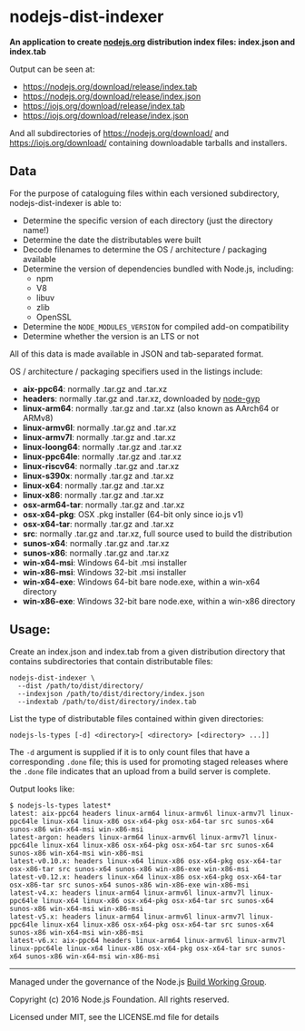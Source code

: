 # nodejs-dist-indexer

**An application to create [nodejs.org](https://nodejs.org) distribution index files: index.json and index.tab**

Output can be seen at:

 * https://nodejs.org/download/release/index.tab
 * https://nodejs.org/download/release/index.json
 * https://iojs.org/download/release/index.tab
 * https://iojs.org/download/release/index.json

And all subdirectories of https://nodejs.org/download/ and https://iojs.org/download/ containing downloadable tarballs and installers.

## Data

For the purpose of cataloguing files within each versioned subdirectory, nodejs-dist-indexer is able to:

* Determine the specific version of each directory (just the directory name!)
* Determine the date the distributables were built
* Decode filenames to determine the OS / architecture / packaging available
* Determine the version of dependencies bundled with Node.js, including:
  - npm
  - V8
  - libuv
  - zlib
  - OpenSSL
* Determine the `NODE_MODULES_VERSION` for compiled add-on compatibility
* Determine whether the version is an LTS or not

All of this data is made available in JSON and tab-separated format.

OS / architecture / packaging specifiers used in the listings include:

* **aix-ppc64**: normally .tar.gz and .tar.xz
* **headers**: normally .tar.gz and .tar.xz, downloaded by [node-gyp](https://github.com/nodejs/node-gyp/)
* **linux-arm64**: normally .tar.gz and .tar.xz (also known as AArch64 or ARMv8)
* **linux-armv6l**: normally .tar.gz and .tar.xz
* **linux-armv7l**: normally .tar.gz and .tar.xz
* **linux-loong64**: normally .tar.gz and .tar.xz
* **linux-ppc64le**: normally .tar.gz and .tar.xz
* **linux-riscv64**: normally .tar.gz and .tar.xz
* **linux-s390x**: normally .tar.gz and .tar.xz
* **linux-x64**: normally .tar.gz and .tar.xz
* **linux-x86**: normally .tar.gz and .tar.xz
* **osx-arm64-tar**: normally .tar.gz and .tar.xz
* **osx-x64-pkg**: OSX .pkg installer (64-bit only since io.js v1)
* **osx-x64-tar**: normally .tar.gz and .tar.xz
* **src**: normally .tar.gz and .tar.xz, full source used to build the distribution
* **sunos-x64**: normally .tar.gz and .tar.xz
* **sunos-x86**: normally .tar.gz and .tar.xz
* **win-x64-msi**: Windows 64-bit .msi installer
* **win-x86-msi**: Windows 32-bit .msi installer
* **win-x64-exe**: Windows 64-bit bare node.exe, within a win-x64 directory
* **win-x86-exe**: Windows 32-bit bare node.exe, within a win-x86 directory

## Usage:

Create an index.json and index.tab from a given distribution directory that contains subdirectories that contain distributable files:

```text
nodejs-dist-indexer \
  --dist /path/to/dist/directory/
  --indexjson /path/to/dist/directory/index.json
  --indextab /path/to/dist/directory/index.tab
```

List the type of distributable files contained within given directories:

```text
nodejs-ls-types [-d] <directory>[ <directory> [<directory> ...]]
```

The `-d` argument is supplied if it is to only count files that have a corresponding `.done` file; this is used for promoting staged releases where the `.done` file indicates that an upload from a build server is complete.

Output looks like:

```text
$ nodejs-ls-types latest*
latest: aix-ppc64 headers linux-arm64 linux-armv6l linux-armv7l linux-ppc64le linux-x64 linux-x86 osx-x64-pkg osx-x64-tar src sunos-x64 sunos-x86 win-x64-msi win-x86-msi
latest-argon: headers linux-arm64 linux-armv6l linux-armv7l linux-ppc64le linux-x64 linux-x86 osx-x64-pkg osx-x64-tar src sunos-x64 sunos-x86 win-x64-msi win-x86-msi
latest-v0.10.x: headers linux-x64 linux-x86 osx-x64-pkg osx-x64-tar osx-x86-tar src sunos-x64 sunos-x86 win-x86-exe win-x86-msi
latest-v0.12.x: headers linux-x64 linux-x86 osx-x64-pkg osx-x64-tar osx-x86-tar src sunos-x64 sunos-x86 win-x86-exe win-x86-msi
latest-v4.x: headers linux-arm64 linux-armv6l linux-armv7l linux-ppc64le linux-x64 linux-x86 osx-x64-pkg osx-x64-tar src sunos-x64 sunos-x86 win-x64-msi win-x86-msi
latest-v5.x: headers linux-arm64 linux-armv6l linux-armv7l linux-ppc64le linux-x64 linux-x86 osx-x64-pkg osx-x64-tar src sunos-x64 sunos-x86 win-x64-msi win-x86-msi
latest-v6.x: aix-ppc64 headers linux-arm64 linux-armv6l linux-armv7l linux-ppc64le linux-x64 linux-x86 osx-x64-pkg osx-x64-tar src sunos-x64 sunos-x86 win-x64-msi win-x86-msi
```

-----------------------------------

Managed under the governance of the Node.js [Build Working Group](https://github.com/nodejs/build).

Copyright (c) 2016 Node.js Foundation. All rights reserved.

Licensed under MIT, see the LICENSE.md file for details
